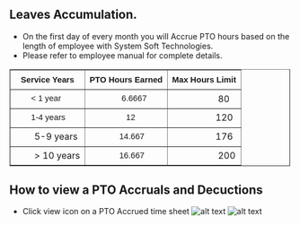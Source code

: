 Leaves Accumulation.
----
 - On the first day of every month you will Accrue PTO hours based on the length of employee with System Soft Technologies.
 - Please refer to employee manual for complete details.


<table align="center" border="1" cellpadding="1" cellspacing="1" style="width: 500px;">
	<thead>
		<tr>
			<th scope="col"><span style="font-family: Arial, sans-serif; font-size: 14.6666669845581px; font-weight: bold; line-height: 26.6666660308838px; text-align: center; ">Service Years</span></th>
			<th scope="col"><span style="font-family: Arial, sans-serif; font-size: 14.6666669845581px; font-weight: bold; line-height: 26.6666660308838px; text-align: center; ">PTO Hours Earned</span></th>
			<th scope="col"><span style="font-family: Arial, sans-serif; font-size: 14.6666669845581px; font-weight: bold; line-height: 26.6666660308838px; text-align: center; ">Max Hours Limit</span></th>
		</tr>
	</thead>
	<tbody>
		<tr>
			<td><span style="font-family: Arial, sans-serif; font-size: 14.6666669845581px; line-height: 26.6666660308838px;">&nbsp; &nbsp; &nbsp; &nbsp;&lt; 1 year</span></td>
			<td><span style="font-family: Arial, sans-serif; font-size: 14.6666669845581px; line-height: 26.6666660308838px;">&nbsp; &nbsp; &nbsp; &nbsp; &nbsp; &nbsp; &nbsp; 6.6667</span></td>
			<td>&nbsp; &nbsp; &nbsp; &nbsp; &nbsp; &nbsp; &nbsp; &nbsp; &nbsp; &nbsp;80</td>
		</tr>
		<tr>
			<td><span style="font-family: Arial, sans-serif; font-size: 14.6666669845581px; line-height: 26.6666660308838px;">&nbsp; &nbsp; &nbsp; &nbsp;1-4 years</span></td>
			<td><span style="font-family: Arial, sans-serif; font-size: 14.6666669845581px; line-height: 26.6666660308838px;">&nbsp; &nbsp; &nbsp; &nbsp; &nbsp; &nbsp; &nbsp; &nbsp; 12</span></td>
			<td>&nbsp; &nbsp; &nbsp; &nbsp; &nbsp; &nbsp; &nbsp; &nbsp; &nbsp; 120</td>
		</tr>
		<tr>
			<td>&nbsp; &nbsp; &nbsp; &nbsp; 5-9 years</td>
			<td><span style="font-family: Arial, sans-serif; font-size: 14.6666669845581px; line-height: 26.6666660308838px;">&nbsp; &nbsp; &nbsp; &nbsp; &nbsp; &nbsp; &nbsp;14.667</span></td>
			<td>&nbsp; &nbsp; &nbsp; &nbsp; &nbsp; &nbsp; &nbsp; &nbsp; &nbsp; 176</td>
		</tr>
		<tr>
			<td>&nbsp; &nbsp; &nbsp; &nbsp; &gt; 10 years</td>
			<td><span style="font-family: Arial, sans-serif; font-size: 14.6666669845581px; line-height: 26.6666660308838px;">&nbsp; &nbsp; &nbsp; &nbsp; &nbsp; &nbsp; &nbsp;16.667</span></td>
			<td>&nbsp; &nbsp; &nbsp; &nbsp; &nbsp; &nbsp; &nbsp; &nbsp; &nbsp; &nbsp;200</td>
		</tr>
	</tbody>
</table>



How to view a PTO Accruals and Decuctions
-----
 - Click view icon on a PTO Accrued time sheet
![alt text](../../images/timesheets/view-pto-accrued-1.PNG "Time")
![alt text](../../images/timesheets/view-pto-accrued-2.PNG "Time")





 





